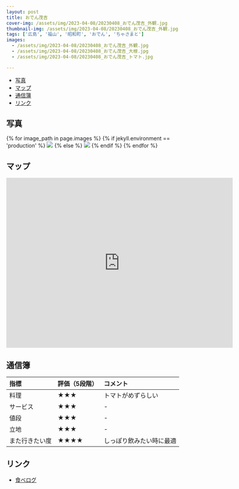 ```yaml
---
layout: post
title: おでん茂吉
cover-img: /assets/img/2023-04-08/20230408_おでん茂吉_外観.jpg
thumbnail-img: /assets/img/2023-04-08/20230408_おでん茂吉_外観.jpg
tags: ['広島', '福山', '昭和町', 'おでん', 'ちゃさまと']
images:
  - /assets/img/2023-04-08/20230408_おでん茂吉_外観.jpg
  - /assets/img/2023-04-08/20230408_おでん茂吉_大根.jpg
  - /assets/img/2023-04-08/20230408_おでん茂吉_トマト.jpg

---
```


<!-- TOC -->

- [写真](#写真)
- [マップ](#マップ)
- [通信簿](#通信簿)
- [リンク](#リンク)

<!-- /TOC -->

## 写真

{% for image_path in page.images %}
{% if jekyll.environment == 'production' %}
<img src="https://raw.githubusercontent.com/taira1117/fukuyama_izakaya/master/{{ image_path }}">
{% else %}
<img src="{{ image_path }}">
{% endif %}
{% endfor %}

## マップ

<iframe src="https://www.google.com/maps/embed?pb=!1m18!1m12!1m3!1d3288.7282998664373!2d133.3672665755737!3d34.48441619478755!2m3!1f0!2f0!3f0!3m2!1i1024!2i768!4f13.1!3m3!1m2!1s0x35511102cff4534b%3A0x5f19f1ed048e4aa8!2z44GK44Gn44KT6IyC5ZCJ!5e0!3m2!1sja!2sjp!4v1682470338351!5m2!1sja!2sjp" width="600" height="450" style="border:0;" allowfullscreen="" loading="lazy" referrerpolicy="no-referrer-when-downgrade"></iframe>

## 通信簿

| 指標 | 評価（5段階） | コメント |
| :------ |:--- | :--- |
| 料理 | ★★★ | トマトがめずらしい |
| サービス | ★★★ | - |
| 値段 | ★★★ | - |
| 立地 | ★★★ | - |
| また行きたい度 | ★★★★ | しっぽり飲みたい時に最適 |

## リンク

- [食べログ](https://tabelog.com/hiroshima/A3403/A340308/34007883/)